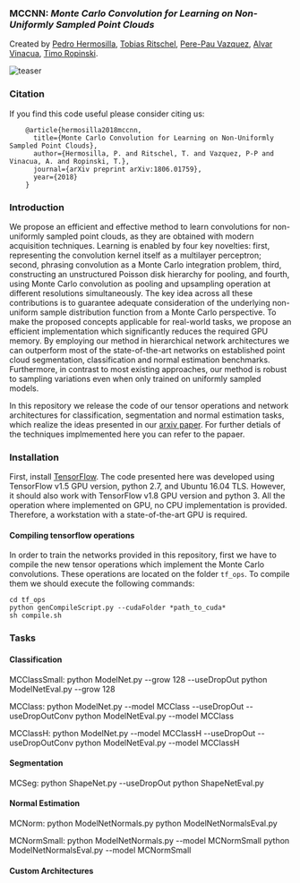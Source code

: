 ### MCCNN: *Monte Carlo Convolution for Learning on Non-Uniformly Sampled Point Clouds*
Created by <a href="https://www.uni-ulm.de/en/in/mi/institute/mi-mitarbeiter/pedro-hermosilla-casajus/" target="_blank">Pedro Hermosilla</a>, <a href="http://www.homepages.ucl.ac.uk/~ucactri/">Tobias Ritschel</a>, <a href="https://www.cs.upc.edu/~ppau/index.html" target="_blank">Pere-Pau Vazquez</a>, <a href="https://www.cs.upc.edu/~alvar/" target="_blank">Alvar Vinacua</a>, <a href="https://www.uni-ulm.de/in/mi/institut/mi-mitarbeiter/tr/" target="_blank">Timo Ropinski</a>.

![teaser](https://github.com/viscom-ulm/MCCNN/blob/master/teaser/Teaser.png)

### Citation
If you find this code useful please consider citing us:

        @article{hermosilla2018mccnn,
          title={Monte Carlo Convolution for Learning on Non-Uniformly Sampled Point Clouds},
          author={Hermosilla, P. and Ritschel, T. and Vazquez, P-P and Vinacua, A. and Ropinski, T.},
          journal={arXiv preprint arXiv:1806.01759},
          year={2018}
        }

### Introduction

We propose an efficient and effective method to learn convolutions for non-uniformly sampled point clouds, as they are obtained with modern acquisition techniques. Learning is enabled by four key novelties: first, representing the convolution kernel itself as a multilayer perceptron; second, phrasing convolution as a Monte Carlo integration problem, third, constructing an unstructured Poisson disk hierarchy for pooling, and fourth, using Monte Carlo convolution as pooling and upsampling operation at different resolutions simultaneously. The key idea across all these contributions is to guarantee adequate consideration of the underlying non-uniform sample distribution function from a Monte Carlo perspective. To make the proposed concepts applicable for real-world tasks, we propose an efficient implementation which significantly reduces the required GPU memory. By employing our method in hierarchical network architectures we can outperform most of the state-of-the-art networks on established point cloud segmentation, classification and normal estimation benchmarks. Furthermore, in contrast to most existing approaches, our method is robust to sampling variations even when only trained on uniformly sampled models.

In this repository we release the code of our tensor operations and network architectures for classification, segmentation and normal estimation tasks, which realize the ideas presented in our <a href="https://arxiv.org/abs/1806.01759">arxiv paper</a>. For further detials of the techniques implmemented here you can refer to the papaer.

### Installation

First, install <a href="https://www.tensorflow.org/install/">TensorFlow</a>. The code presented here was developed using TensorFlow v1.5 GPU version, python 2.7, and Ubuntu 16.04 TLS. However, it should also work with TensorFlow v1.8 GPU version and python 3. All the operation where implemented on GPU, no CPU implementation is provided. Therefore, a workstation with a state-of-the-art GPU is required.

#### Compiling tensorflow operations

In order to train the networks provided in this repository, first we have to compile the new tensor operations which implement the Monte Carlo convolutions. These operations are located on the folder `tf_ops`. To compile them we should execute the following commands:

    cd tf_ops
    python genCompileScript.py --cudaFolder *path_to_cuda*
    sh compile.sh


### Tasks



#### Classification


MCClassSmall:   python ModelNet.py --grow 128 --useDropOut
                python ModelNetEval.py --grow 128

MCClass:        python ModelNet.py --model MCClass --useDropOut --useDropOutConv
                python ModelNetEval.py --model MCClass

MCClassH:       python ModelNet.py --model MCClassH --useDropOut --useDropOutConv
                python ModelNetEval.py --model MCClassH

#### Segmentation


MCSeg:          python ShapeNet.py --useDropOut
                python ShapeNetEval.py

#### Normal Estimation


MCNorm:         python ModelNetNormals.py
                python ModelNetNormalsEval.py

MCNormSmall:    python ModelNetNormals.py --model MCNormSmall
                python ModelNetNormalsEval.py --model MCNormSmall

#### Custom Architectures

